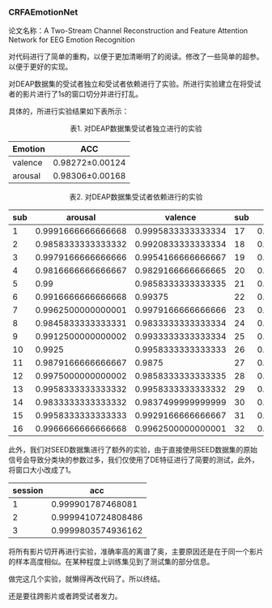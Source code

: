 ### CRFAEmotionNet

论文名称：A Two-Stream Channel Reconstruction and Feature Attention Network for EEG Emotion Recognition

对代码进行了简单的重构，以便于更加清晰明了的阅读。修改了一些简单的超参。以便于更好的实现。

对DEAP数据集的受试者独立和受试者依赖进行了实验。所进行实验建立在将受试者的影片进行了1s的窗口切分并进行打乱。

具体的，所进行实验结果如下表所示：

<center> 表1. 对DEAP数据集受试者独立进行的实验 </center>

| Emotion | ACC                 |
| ------- | ------------------- |
| valence | 0.98272$\pm$0.00124 |
| arousal | 0.98306$\pm$0.00168 |

<center>表2. 对DEAP数据集受试者依赖进行的实验</center>

| sub  | arousal            | valence            | sub  | arousal            | valence            |
| ---- | ------------------ | ------------------ | ---- | ------------------ | ------------------ |
| 1    | 0.9991666666666668 | 0.9995833333333334 | 17   | 0.9833333333333332 | 0.9833333333333334 |
| 2    | 0.9858333333333332 | 0.9920833333333334 | 18   | 0.9895833333333334 | 0.9916666666666668 |
| 3    | 0.9979166666666666 | 0.9954166666666667 | 19   | 0.9954166666666667 | 0.9941666666666666 |
| 4    | 0.9816666666666667 | 0.9829166666666665 | 20   | 0.9974999999999999 | 0.9958333333333333 |
| 5    | 0.99               | 0.9858333333333335 | 21   | 0.9974999999999999 | 0.9916666666666666 |
| 6    | 0.9916666666666668 | 0.99375            | 22   | 0.99               | 0.9854166666666666 |
| 7    | 0.9962500000000001 | 0.9979166666666666 | 23   | 0.9962500000000001 | 0.99875            |
| 8    | 0.9845833333333331 | 0.9833333333333334 | 24   | 0.9966666666666667 | 0.9925             |
| 9    | 0.9912500000000002 | 0.9933333333333334 | 25   | 0.9904166666666667 | 0.9887499999999999 |
| 10   | 0.9925             | 0.9958333333333333 | 26   | 0.9783333333333333 | 0.9841666666666666 |
| 11   | 0.9879166666666667 | 0.9875             | 27   | 0.9970833333333333 | 0.9974999999999999 |
| 12   | 0.9975000000000002 | 0.9858333333333335 | 28   | 0.9891666666666665 | 0.9883333333333335 |
| 13   | 0.9958333333333332 | 0.9958333333333332 | 29   | 0.9966666666666667 | 0.9966666666666667 |
| 14   | 0.9833333333333332 | 0.9837499999999999 | 30   | 0.9933333333333334 | 0.9966666666666667 |
| 15   | 0.9958333333333333 | 0.9929166666666667 | 31   | 0.9970833333333333 | 0.9979166666666668 |
| 16   | 0.9966666666666668 | 0.9962500000000001 | 32   | 0.9929166666666667 | 0.99375            |



此外，我们对SEED数据集进行了额外的实验，由于直接使用SEED数据集的原始信号会导致分类块的参数过多，我们仅使用了DE特征进行了简要的测试，此外，将窗口大小改成了1。

| session | acc                |
| ------- | ------------------ |
| 1       | 0.999901787468081  |
| 2       | 0.9999410724808486 |
| 3       | 0.9999803574936162 |

将所有影片切开再进行实验，准确率高的离谱了奥，主要原因还是在于同一个影片的样本高度相似。在某种程度上训练集见到了测试集的部分信息。

做完这几个实验，就懒得再改代码了。所以终结。

还是要往跨影片或者跨受试者发力。